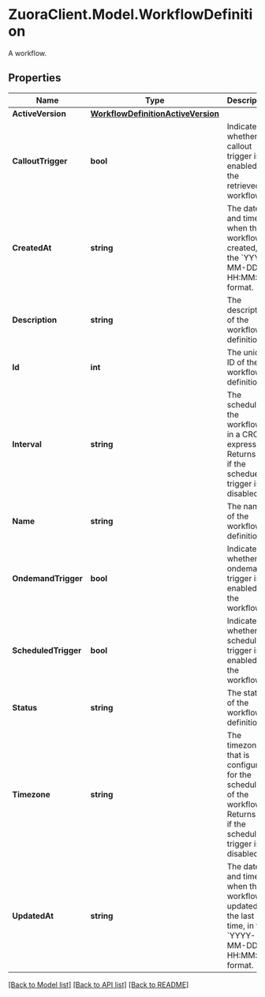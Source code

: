 # ZuoraClient.Model.WorkflowDefinition
A workflow. 

## Properties

Name | Type | Description | Notes
------------ | ------------- | ------------- | -------------
**ActiveVersion** | [**WorkflowDefinitionActiveVersion**](WorkflowDefinitionActiveVersion.md) |  | [optional] 
**CalloutTrigger** | **bool** | Indicates whether the callout trigger is enabled for the retrieved workflow.  | [optional] 
**CreatedAt** | **string** | The date and time when the workflow is created, in the &#x60;YYYY-MM-DD HH:MM:SS&#x60; format.  | [optional] 
**Description** | **string** | The description of the workflow definition.  | [optional] 
**Id** | **int** | The unique ID of the workflow definition.  | [optional] 
**Interval** | **string** | The schedule of the workflow, in a CRON expression. Returns null if the schedued trigger is disabled.  | [optional] 
**Name** | **string** | The name of the workflow definition.  | [optional] 
**OndemandTrigger** | **bool** | Indicates whether the ondemand trigger is enabled for the workflow.  | [optional] 
**ScheduledTrigger** | **bool** | Indicates whether the scheduled trigger is enabled for the workflow.  | [optional] 
**Status** | **string** | The status of the workflow definition.  | [optional] 
**Timezone** | **string** | The timezone that is configured for the scheduler of the workflow. Returns null if the scheduled trigger is disabled.  | [optional] 
**UpdatedAt** | **string** | The date and time when the workflow is updated the last time, in the &#x60;YYYY-MM-DD HH:MM:SS&#x60; format.  | [optional] 

[[Back to Model list]](../README.md#documentation-for-models) [[Back to API list]](../README.md#documentation-for-api-endpoints) [[Back to README]](../README.md)

